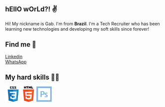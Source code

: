 ## hEllO wOrLd?! ✌

Hi! My nickname is Gab. I'm from **Brazil**. I'm a Tech Recruiter who has been learning new technologies and developing my soft skills since forever!

## Find me 🤗

 [Linkedin](https://www.linkedin.com/in/abreugabriela/) <br> 
 [WhatsApp](https://api.whatsapp.com/send?phone=5551997633298&text=Ol%C3%A1%20Gabriela%2C%20tudo%20bem%3F%20Vamos%20conversar%3F)

## My hard skills 👩‍💻

<img align="left" alt="CSS" width="50px" src="https://raw.githubusercontent.com/github/explore/80688e429a7d4ef2fca1e82350fe8e3517d3494d/topics/css/css.png" />
<img align="left" alt="Scala" width="50px" src="https://raw.githubusercontent.com/github/explore/80688e429a7d4ef2fca1e82350fe8e3517d3494d/topics/html/html.png" />
<a href="https://www.photoshop.com/en" target="_blank"><img src="https://raw.githubusercontent.com/devicons/devicon/master/icons/photoshop/photoshop-line.svg" alt="Photoshop" width="50" height="50"></a>

<br/>
